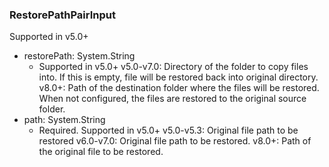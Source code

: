 ### RestorePathPairInput
Supported in v5.0+

- restorePath: System.String
  - Supported in v5.0+
      v5.0-v7.0: Directory of the folder to copy files into. If this is empty, file will be restored back into original directory.
      v8.0+: Path of the destination folder where the files will be restored. When not configured, the files are restored to the original source folder.
- path: System.String
  - Required. Supported in v5.0+
      v5.0-v5.3: Original file path to be restored
      v6.0-v7.0: Original file path to be restored.
      v8.0+: Path of the original file to be restored.
